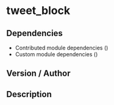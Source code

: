 # tweet_block

## Dependencies
- Contributed module dependencies ()
- Custom module dependencies ()

## Version / Author


## Description 
